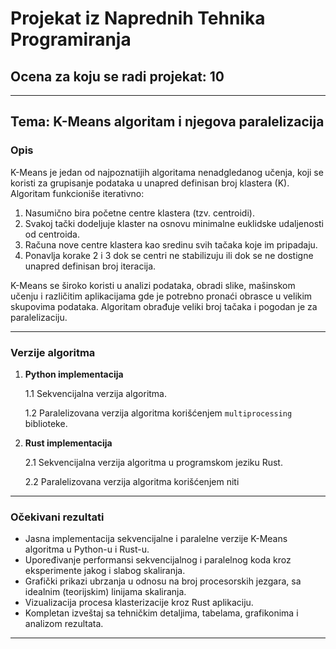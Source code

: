 # Projekat iz Naprednih Tehnika Programiranja

## Ocena za koju se radi projekat: 10

---

## Tema: K-Means algoritam i njegova paralelizacija

### Opis
K-Means je jedan od najpoznatijih algoritama nenadgledanog učenja, koji se koristi za grupisanje podataka u unapred definisan broj klastera \(K\). Algoritam funkcioniše iterativno:
1. Nasumično bira početne centre klastera (tzv. centroidi).
2. Svakoj tački dodeljuje klaster na osnovu minimalne euklidske udaljenosti od centroida.
3. Računa nove centre klastera kao sredinu svih tačaka koje im pripadaju.
4. Ponavlja korake 2 i 3 dok se centri ne stabilizuju ili dok se ne dostigne unapred definisan broj iteracija.

K-Means se široko koristi u analizi podataka, obradi slike, mašinskom učenju i različitim aplikacijama gde je potrebno pronaći obrasce u velikim skupovima podataka. Algoritam obrađuje veliki broj tačaka i pogodan je za paralelizaciju.

---

### Verzije algoritma

1. **Python implementacija**
   
   1.1 Sekvencijalna verzija algoritma.
   
   1.2 Paralelizovana verzija algoritma korišćenjem `multiprocessing` biblioteke.

2. **Rust implementacija**
   
   2.1 Sekvencijalna verzija algoritma u programskom jeziku Rust.
   
   2.2 Paralelizovana verzija algoritma korišćenjem niti
---

### Očekivani rezultati
- Jasna implementacija sekvencijalne i paralelne verzije K-Means algoritma u Python-u i Rust-u.
- Upoređivanje performansi sekvencijalnog i paralelnog koda kroz eksperimente jakog i slabog skaliranja.
- Grafički prikazi ubrzanja u odnosu na broj procesorskih jezgara, sa idealnim (teorijskim) linijama skaliranja.
- Vizualizacija procesa klasterizacije kroz Rust aplikaciju.
- Kompletan izveštaj sa tehničkim detaljima, tabelama, grafikonima i analizom rezultata.

---

